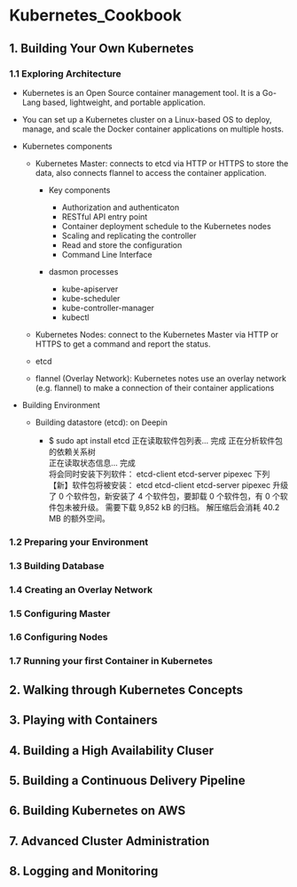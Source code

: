 # Kubernetes_Cookbook

## 1. Building Your Own Kubernetes

### 1.1 Exploring Architecture

- Kubernetes is an Open Source container management tool. It is a Go-Lang based, lightweight, and portable application.
- You can set up a Kubernetes cluster on a Linux-based OS to deploy, manage, and scale the Docker container applications on multiple hosts.
- Kubernetes components

	- Kubernetes Master: connects to etcd via HTTP or HTTPS to store the data, also connects flannel to access the container application.

		- Key components

			- Authorization and authenticaton
			- RESTful API entry point
			- Container deployment schedule to the Kubernetes nodes
			- Scaling and replicating the controller
			- Read and store the configuration
			- Command Line Interface

		- dasmon processes

			- kube-apiserver
			- kube-scheduler
			- kube-controller-manager
			- kubectl

	- Kubernetes Nodes: connect to the Kubernetes Master via HTTP or HTTPS to get a command and report the status.
	- etcd
	- flannel (Overlay Network): Kubernetes notes use an overlay network (e.g. flannel) to make a connection of their container applications

- Building Environment

	- Building datastore (etcd): on Deepin

		- $ sudo apt install etcd
正在读取软件包列表... 完成
正在分析软件包的依赖关系树       
正在读取状态信息... 完成       
将会同时安装下列软件：
  etcd-client etcd-server pipexec
下列【新】软件包将被安装：
  etcd etcd-client etcd-server pipexec
升级了 0 个软件包，新安装了 4 个软件包，要卸载 0 个软件包，有 0 个软件包未被升级。
需要下载 9,852 kB 的归档。
解压缩后会消耗 40.2 MB 的额外空间。


### 1.2 Preparing your Environment

### 1.3 Building Database

### 1.4 Creating an Overlay Network

### 1.5 Configuring Master

### 1.6 Configuring Nodes

### 1.7 Running your first Container in Kubernetes

## 2. Walking through Kubernetes Concepts

## 3. Playing with Containers

## 4. Building a High Availability Cluser

## 5. Building a Continuous Delivery Pipeline

## 6. Building Kubernetes on AWS

## 7. Advanced Cluster Administration

## 8. Logging and Monitoring

